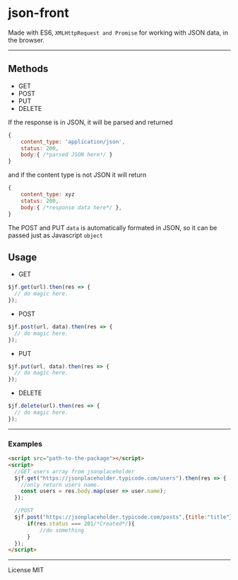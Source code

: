 # json-front

Made with ES6, `XMLHttpRequest and Promise` for working with JSON data, in the browser.

---

## Methods

- GET
- POST
- PUT
- DELETE

If the response is in JSON, it will be parsed and returned

```javascript
{
    content_type: 'application/json',
    status: 200,
    body:{ /*parsed JSON here*/ }
}
```

and if the content type is not JSON
it will return

```javascript
{
    content_type: xyz
    status: 200,
    body:{ /*response data here*/ },
}
```

The POST and PUT `data` is automatically formated in JSON,
so it can be passed just as Javascript `object`

## Usage

- GET

```javascript
$jf.get(url).then(res => {
  // do magic here.
});
```

- POST

```javascript
$jf.post(url, data).then(res => {
  // do magic here.
});
```

- PUT

```javascript
$jf.put(url, data).then(res => {
  // do magic here.
});
```

- DELETE

```javascript
$jf.delete(url).then(res => {
  // do magic here.
});
```

---

### Examples

```html
<script src="path-to-the-package"></script>
<script>
  //GET users array from jsonplaceholder
  $jf.get("https://jsonplaceholder.typicode.com/users").then(res => {
    //only return users name.
    const users = res.body.map(user => user.name);
  });

  //POST
  $jf.post("https://jsonplaceholder.typicode.com/posts",{title:"title"}).then(res => {
      if(res.status === 201/*Created*/){
          //do something
      }
  });
</script>
```

---

License MIT
